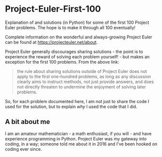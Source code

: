 # Project-Euler-First-100

Explanation of and solutions (in Python) for some of the first 100 Project Euler problems.  The hope is to make it through all 100 eventually!

Complete information on the wonderful and always-growing Project Euler can be found at https://projecteuler.net/about.

Project Euler generally discourages sharing solutions - the point is to experience the reward of solving each problem yourself! - but makes an exception for the first 100 problems.  From the above link:

>the rule about sharing solutions outside of Project Euler does not apply to the first one-hundred problems, as long as any discussion clearly aims to instruct methods, not just provide answers, and does not directly threaten to undermine the enjoyment of solving later problems.
>
 
So, for each problem documented here, I am not just to share the code I used for the solution, but to explain _why_ I used the code that I did.

## A bit about me

I am an amateur mathematician - a math enthusiast, if you will - and have experience programming in Python.  Project Euler was my gateway into coding, in a way; someone told me about it in 2016 and I've been hooked on coding ever since.  

